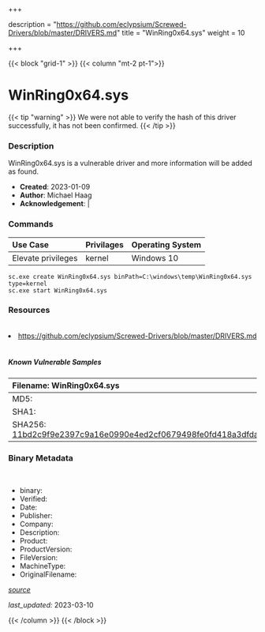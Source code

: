 +++

description = "https://github.com/eclypsium/Screwed-Drivers/blob/master/DRIVERS.md"
title = "WinRing0x64.sys"
weight = 10

+++


{{< block "grid-1" >}}
{{< column "mt-2 pt-1">}}




# WinRing0x64.sys 


{{< tip "warning" >}}
We were not able to verify the hash of this driver successfully, it has not been confirmed.
{{< /tip >}}




### Description


WinRing0x64.sys is a vulnerable driver and more information will be added as found.


- **Created**: 2023-01-09
- **Author**: Michael Haag
- **Acknowledgement**:  | [](https://twitter.com/)

### Commands

| Use Case | Privilages | Operating System | 
|:---- | ---- | ---- |
| Elevate privileges | kernel | Windows 10 |

```
sc.exe create WinRing0x64.sys binPath=C:\windows\temp\WinRing0x64.sys type=kernel
sc.exe start WinRing0x64.sys
```

### Resources
<br>


<li><a href=" https://github.com/eclypsium/Screwed-Drivers/blob/master/DRIVERS.md"> https://github.com/eclypsium/Screwed-Drivers/blob/master/DRIVERS.md</a></li>


<br>


##### Known Vulnerable Samples

| Filename: WinRing0x64.sys |
|:---- |
|MD5: <a href="https://www.virustotal.com/gui/file/{&#39;Filename&#39;: &#39;WinRing0x64.sys&#39;, &#39;MD5&#39;: &#39;&#39;, &#39;SHA1&#39;: &#39;&#39;, &#39;SHA256&#39;: &#39;11bd2c9f9e2397c9a16e0990e4ed2cf0679498fe0fd418a3dfdac60b5c160ee5&#39;}"></a>|
|SHA1: <a href="https://www.virustotal.com/gui/file/{&#39;Filename&#39;: &#39;WinRing0x64.sys&#39;, &#39;MD5&#39;: &#39;&#39;, &#39;SHA1&#39;: &#39;&#39;, &#39;SHA256&#39;: &#39;11bd2c9f9e2397c9a16e0990e4ed2cf0679498fe0fd418a3dfdac60b5c160ee5&#39;}"></a>|
|SHA256: <a href="https://www.virustotal.com/gui/file/{&#39;Filename&#39;: &#39;WinRing0x64.sys&#39;, &#39;MD5&#39;: &#39;&#39;, &#39;SHA1&#39;: &#39;&#39;, &#39;SHA256&#39;: &#39;11bd2c9f9e2397c9a16e0990e4ed2cf0679498fe0fd418a3dfdac60b5c160ee5&#39;}">11bd2c9f9e2397c9a16e0990e4ed2cf0679498fe0fd418a3dfdac60b5c160ee5</a>|




### Binary Metadata
<br>

- binary: 
- Verified: 
- Date: 
- Publisher: 
- Company: 
- Description: 
- Product: 
- ProductVersion: 
- FileVersion: 
- MachineType: 
- OriginalFilename: 

[*source*](https://github.com/magicsword-io/LOLDrivers/tree/main/yaml/winring0x64.sys.yml)

*last_updated:* 2023-03-10


{{< /column >}}
{{< /block >}}

